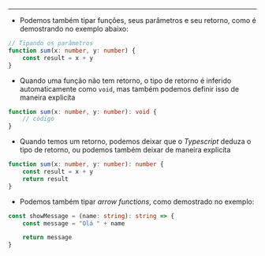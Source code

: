 ___
- Podemos também tipar funções, seus parâmetros e seu retorno, como é demostrando no exemplo abaixo:
```ts
// Tipando os parâmetros
function sum(x: number, y: number) {
	const result = x + y
}
```
- Quando uma função não tem retorno, o tipo de retorno é inferido automaticamente como `void`, mas também podemos definir isso de maneira explicíta
```ts
function sum(x: number, y: number): void {
	// código
}
```
- Quando temos um retorno, podemos deixar que o *Typescript* deduza o tipo de retorno, ou podemos também deixar de maneira explicíta
```ts
function sum(x: number, y: number): number {
	const result = x + y
	return result
}
```
- Podemos também tipar *arrow functions*, como demostrado no exemplo:
```ts
const showMessage = (name: string): string => {
	const message = "Olá " + name

	return message
}
```